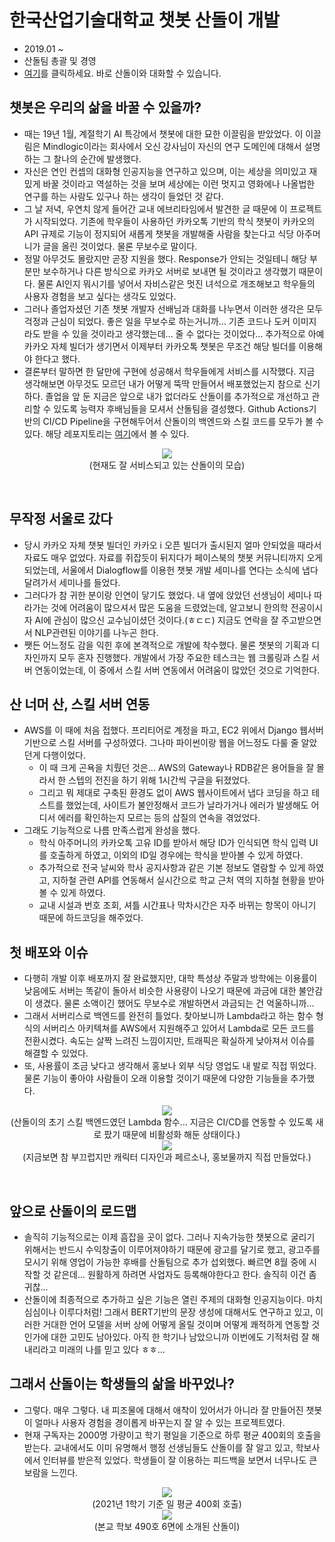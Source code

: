 # 한국산업기술대학교 챗봇 산돌이 개발
- 2019.01 ~
- 산돌팀 총괄 및 경영
- [여기](https://pf.kakao.com/_pRxlZxb)를 클릭하세요. 바로 산돌이와 대화할 수 있습니다.

## 챗봇은 우리의 삶을 바꿀 수 있을까?
- 때는 19년 1월, 계절학기 AI 특강에서 챗봇에 대한 묘한 이끌림을 받았었다. 이 이끌림은 Mindlogic이라는 회사에서 오신 강사님이 자신의 연구 도메인에 대해서 설명하는 그 찰나의 순간에 발생했다.
- 자신은 연인 컨셉의 대화형 인공지능을 연구하고 있으며, 이는 세상을 의미있고 재밌게 바꿀 것이라고 역설하는 것을 보며 세상에는 이런 멋지고 영화에나 나올법한 연구를 하는 사람도 있구나 하는 생각이 들었던 것 같다.
- 그 날 저녁, 우연치 않게 들어간 교내 에브리타임에서 발견한 글 때문에 이 프로젝트가 시작되었다. 기존에 학우들이 사용하던 카카오톡 기반의 학식 챗봇이 카카오의 API 규제로 기능이 정지되어 새롭게 챗봇을 개발해줄 사람을 찾는다고 식당 아주머니가 글을 올린 것이었다. 물론 무보수로 말이다.
- 정말 아무것도 몰랐지만 곧장 지원을 했다. Response가 안되는 것일테니 해당 부분만 보수하거나 다른 방식으로 카카오 서버로 보내면 될 것이라고 생각했기 때문이다. 물론 AI인지 뭐시기를 넣어서 자비스같은 멋진 녀석으로 개조해보고 학우들의 사용자 경험을 보고 싶다는 생각도 있었다.
- 그러나 졸업자셨던 기존 챗봇 개발자 선배님과 대화를 나누면서 이러한 생각은 모두 걱정과 근심이 되었다. 좋은 일을 무보수로 하는거니까... 기존 코드나 도커 이미지라도 받을 수 있을 것이라고 생각했는데... 줄 수 없다는 것이었다... 추가적으로 아예 카카오 자체 빌더가 생기면서 이제부터 카카오톡 챗봇은 무조건 해당 빌더를 이용해야 한다고 했다.
- 결론부터 말하면 한 달만에 구현에 성공해서 학우들에게 서비스를 시작했다. 지금 생각해보면 아무것도 모르던 내가 어떻게 뚝딱 만들어서 배포했었는지 참으로 신기하다. 졸업을 앞 둔 지금은 앞으로 내가 없더라도 산돌이를 추가적으로 개선하고 관리할 수 있도록 능력자 후배님들을 모셔서 산돌팀을 결성했다. Github Actions기반의 CI/CD Pipeline을 구현해두어서 산돌이의 백엔드와 스킬 코드를 모두가 볼 수 있다. 해당 레포지토리는 [여기](https://github.com/hhhminme/kpu_sandol_team)에서 볼 수 있다.

<p align = 'center'>
  <img src = "https://github.com/koptimizer/description/blob/main/note/projects/pics/sandol1.jpg"><br/>
  (현재도 잘 서비스되고 있는 산돌이의 모습)
  </br>
</p>
<br/>

## 무작정 서울로 갔다
- 당시 카카오 자체 챗봇 빌더인 카카오 i 오픈 빌더가 출시된지 얼마 안되었을 때라서 자료도 매우 없었다. 자료를 쥐잡듯이 뒤지다가 페이스북의 챗봇 커뮤니티까지 오게되었는데, 서울에서 Dialogflow를 이용헌 챗봇 개발 세미나를 연다는 소식에 냅다 달려가서 세미나를 들었다.
- 그러다가 참 귀한 분이랑 인연이 닿기도 했었다. 내 옆에 앉았던 선생님이 세미나 따라가는 것에 어려움이 많으셔서 많은 도움을 드렸었는데, 알고보니 한의학 전공이시자 AI에 관심이 많으신 교수님이셨던 것이다.(ㅎㄷㄷ) 지금도 연락을 잘 주고받으면서 NLP관련된 이야기를 나누곤 한다.
- 쨋든 어느정도 감을 익힌 후에 본격적으로 개발에 착수했다. 물론 챗봇의 기획과 디자인까지 모두 혼자 진행했다. 개발에서 가장 주요한 테스크는 웹 크롤링과 스킬 서버 연동이었는데, 이 중에서 스킬 서버 연동에서 어려움이 많았던 것으로 기억한다.

## 산 너머 산, 스킬 서버 연동
- AWS를 이 때에 처음 접했다. 프리티어로 계정을 파고, EC2 위에서 Django 웹서버 기반으로 스킬 서버를 구성하였다. 그나마 파이썬이랑 웹을 어느정도 다룰 줄 알았던게 다행이었다.
  - 이 때 크게 곤욕을 치뤘던 것은... AWS의 Gateway나 RDB같은 용어들을 잘 몰라서 한 스텝의 전진을 하기 위해 1시간씩 구글을 뒤졌었다.
  - 그리고 뭐 제대로 구축된 환경도 없이 AWS 웹사이트에서 냅다 코딩을 하고 테스트를 했었는데, 사이트가 불안정해서 코드가 날라가거나 에러가 발생해도 어디서 에러를 확인하는지 모르는 등의 삽질의 연속을 겪었었다.
- 그래도 기능적으로 나름 만족스럽게 완성을 했다. 
  - 학식 아주머니의 카카오톡 고유 ID를 받아서 해당 ID가 인식되면 학식 입력 UI를 호출하게 하였고, 이외의 ID일 경우에는 학식을 받아볼 수 있게 하였다.
  - 추가적으로 전국 날씨와 학사 공지사항과 같은 기본 정보도 열람할 수 있게 하였고, 지하철 관련 API를 연동해서 실시간으로 학교 근처 역의 지하철 현황을 받아볼 수 있게 하였다.
  - 교내 시설과 번호 조회, 셔틀 시간표나 막차시간은 자주 바뀌는 항목이 아니기 때문에 하드코딩을 해주었다.

## 첫 배포와 이슈
- 다행히 개발 이후 배포까지 잘 완료했지만, 대학 특성상 주말과 방학에는 이용률이 낮음에도 서버는 똑같이 돌아서 비슷한 사용량이 나오기 때문에 과금에 대한 불안감이 생겼다. 물론 소액이긴 했어도 무보수로 개발하면서 과금되는 건 억울하니까...
- 그래서 서버리스로 백엔드를 완전히 틀었다. 찾아보니까 Lambda라고 하는 함수 형식의 서버리스 아키텍쳐를 AWS에서 지원해주고 있어서 Lambda로 모든 코드를 전환시켰다. 속도는 살짝 느려진 느낌이지만, 트래픽은 확실하게 낮아져서 이슈를 해결할 수 있었다.
- 또, 사용률이 조금 낮다고 생각해서 홍보나 외부 식당 영업도 내 발로 직접 뛰었다. 물론 기능이 좋아야 사람들이 오래 이용할 것이기 때문에 다양한 기능들을 추가했다.

<p align = 'center'>
  <img src = "https://github.com/koptimizer/description/blob/main/note/projects/pics/sandol2.jpg"><br/>
  (산돌이의 초기 스킬 백엔드였던 Lambda 함수... 지금은 CI/CD를 연동할 수 있도록 새로 팠기 때문에 비활성화 해둔 상태이다.)
  </br>
  <img src = "https://github.com/koptimizer/description/blob/main/note/projects/pics/sandol3.jpg"><br/>
  (지금보면 참 부끄럽지만 캐릭터 디자인과 페르소나, 홍보물까지 직접 만들었다.)
  </br>
</p>
<br/>

## 앞으로 산돌이의 로드맵
- 솔직히 기능적으로는 이제 흠잡을 곳이 없다. 그러나 지속가능한 챗봇으로 굴리기 위해서는 반드시 수익창출이 이루어져야하기 때문에 광고를 달기로 했고, 광고주를 모시기 위해 영업이 가능한 후배를 산돌팀으로 추가 섭외했다. 빠르면 8월 중에 시작할 것 같은데... 원활하게 하려면 사업자도 등록해야한다고 한다. 솔직히 이건 좀 귀찮...
- 산돌이에 최종적으로 추가하고 싶은 기능은 열린 주제의 대화형 인공지능이다. 마치 심심이나 이루다처럼! 그래서 BERT기반의 문장 생성에 대해서도 연구하고 있고, 이러한 거대한 언어 모델을 서버 상에 어떻게 올릴 것이며 어떻게 쾌적하게 연동할 것인가에 대한 고민도 남아있다. 아직 한 학기나 남았으니까 이번에도 기적처럼 잘 해내리라고 미래의 나를 믿고 있다 ㅎㅎ...

## 그래서 산돌이는 학생들의 삶을 바꾸었나?
- 그렇다. 매우 그렇다. 내 피조물에 대해서 애착이 있어서가 아니라 잘 만들어진 챗봇이 얼마나 사용자 경험을 경이롭게 바꾸는지 잘 알 수 있는 프로젝트였다. 
- 현재 구독자는 2000명 가량이고 학기 평일을 기준으로 하루 평균 400회의 호출을 받는다. 교내에서도 이미 유명해서 행정 선생님들도 산돌이를 잘 알고 있고, 학보사에서 인터뷰를 받은적 있었다. 학생들이 잘 이용하는 피드백을 보면서 너무나도 큰 보람을 느낀다.

<p align = 'center'>
  <img src = "https://github.com/koptimizer/description/blob/main/note/projects/pics/sandol4.jpg"><br/>
  (2021년 1학기 기준 일 평균 400회 호출)
  </br>
  <img src = "https://github.com/koptimizer/description/blob/main/note/projects/pics/sandol5.jpg"><br/>
  (본교 학보 490호 6면에 소개된 산돌이)
  </br>
</p>
<br/>
